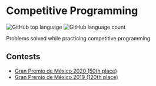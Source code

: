 # Competitive Programming

![GitHub top language](https://img.shields.io/github/languages/top/MarioJim/CompetitiveProgramming)
![GitHub language count](https://img.shields.io/github/languages/count/MarioJim/CompetitiveProgramming)

Problems solved while practicing competitive programming

## Contests

- [Gran Premio de México 2020 (50th place)](Awards/GP_Mexico_2020.pdf)
- [Gran Premio de México 2019 (120th place)](Awards/GP_Mexico_2019.pdf)
